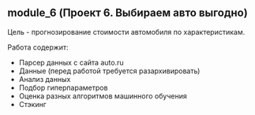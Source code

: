 ## module_6 (Проект 6. Выбираем авто выгодно)
Цель - прогнозирование стоимости автомобиля по характеристикам.

Работа содержит:
- Парсер данных с сайта auto.ru
- Данные (перед работой требуется разархивировать)
- Анализ данных
- Подбор гиперпараметров
- Оценка разных алгоритмов машинного обучения
- Стэкинг
